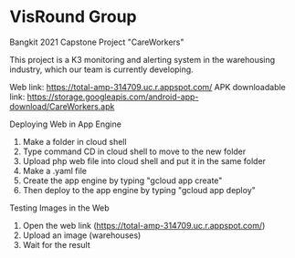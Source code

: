 # VisRound Group
Bangkit 2021 Capstone Project "CareWorkers"

This project is a K3 monitoring and alerting system in the warehousing industry, which our team is currently developing.

Web link: https://total-amp-314709.uc.r.appspot.com/
APK downloadable link: https://storage.googleapis.com/android-app-download/CareWorkers.apk

Deploying Web in App Engine
1. Make a folder in cloud shell
2. Type command CD in cloud shell to move to the new folder
2. Upload php web file into cloud shell and put it in the same folder
3. Make a .yaml file
4. Create the app engine by typing "gcloud app create"
5. Then deploy to the app engine by typing "gcloud app deploy"

Testing Images in the Web
1. Open the web link (https://total-amp-314709.uc.r.appspot.com/)
2. Upload an image (warehouses)
3. Wait for the result
